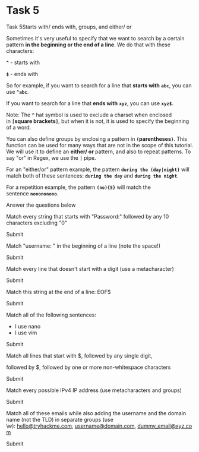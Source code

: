 # Task 5

Task 5Starts with/ ends with, groups, and either/ or

Sometimes it's very useful to specify that we want to search by a certain pattern **in the beginning or the end of a line**. We do that with these characters:

**`^`** - starts with

**`$`** - ends with

So for example, if you want to search for a line that **starts with** **`abc`**, you can use **`^abc`**.

If you want to search for a line that **ends with** **`xyz`**, you can use **`xyz$`**.

Note: The **`^`** hat symbol is used to exclude a charset when enclosed in **`[`**square brackets**`]`**, but when it is not, it is used to specify the beginning of a word.

You can also define groups by enclosing a pattern in **`(`**parentheses**`)`**. This function can be used for many ways that are not in the scope of this tutorial. We will use it to define an **either/ or** pattern, and also to repeat patterns. To say "or" in Regex, we use the **`|`** pipe.

For an "either/or" pattern example, the pattern **`during the (day|night)`** will match both of these sentences: **`during the day`** and **`during the night`**.

For a repetition example, the pattern **`(no){5}`** will match the sentence **`nonononono`**.

Answer the questions below

Match every string that starts with "Password:" followed by any 10 characters excluding "0"

Submit

Match "username: " in the beginning of a line (note the space!)

Submit

Match every line that doesn't start with a digit (use a metacharacter)

Submit

Match this string at the end of a line: EOF$

Submit

Match all of the following sentences:

- I use nano
- I use vim

Submit

Match all lines that start with $, followed by any single digit,

followed by $, followed by one or more non-whitespace characters

Submit

Match every possible IPv4 IP address (use metacharacters and groups)

Submit

Match all of these emails while also adding the username and the domain name (not the TLD) in separate groups (use \w): [hello@tryhackme.com](mailto:hello@tryhackme.com), [username@domain.com](mailto:username@domain.com), [dummy_email@xyz.com](mailto:dummy_email@xyz.com)

Submit